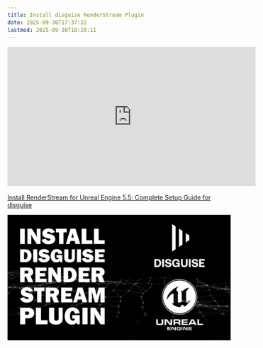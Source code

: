 ```yaml
---
title: Install disguise RenderStream Plugin
date: 2025-09-30T17:37:22
lastmod: 2025-09-30T18:28:11
---
```


<div class="video-grid">

<div class="iframe-16-9-container">
<iframe class="youTubeIframe" width="560" height="315" src="https://www.youtube.com/embed/BHl7JEeueDk?rel=0" title="YouTube video player" frameborder="0" allow="accelerometer; autoplay; clipboard-write; encrypted-media; gyroscope; picture-in-picture; web-share" referrerpolicy="strict-origin-when-cross-origin" allowfullscreen></iframe>
</div>

</div>

[Install RenderStream for Unreal Engine 5.5: Complete Setup Guide for disguise](https://youtu.be/BHl7JEeueDk)

[![Install RenderStream for Unreal Engine 5.5: Complete Setup Guide for disguise](./attachments/install-disguise-renderstream-plugin.jpg)](https://youtu.be/BHl7JEeueDk)
